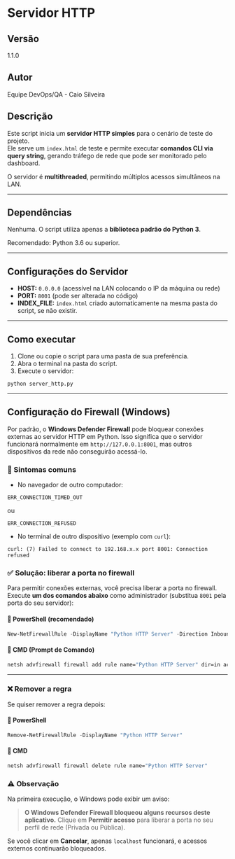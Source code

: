 # Servidor HTTP

## Versão
1.1.0

## Autor
Equipe DevOps/QA - Caio Silveira

## Descrição
Este script inicia um **servidor HTTP simples** para o cenário de teste do projeto.  
Ele serve um `index.html` de teste e permite executar **comandos CLI via query string**, gerando tráfego de rede que pode ser monitorado pelo dashboard.

O servidor é **multithreaded**, permitindo múltiplos acessos simultâneos na LAN.

---

## Dependências
Nenhuma. O script utiliza apenas a **biblioteca padrão do Python 3**.

Recomendado: Python 3.6 ou superior.

---

## Configurações do Servidor

- **HOST:** `0.0.0.0` (acessível na LAN colocando o IP da máquina ou rede)  
- **PORT:** `8001` (pode ser alterada no código)  
- **INDEX_FILE:** `index.html` criado automaticamente na mesma pasta do script, se não existir.

---

## Como executar

1. Clone ou copie o script para uma pasta de sua preferência.
2. Abra o terminal na pasta do script.
3. Execute o servidor:

```bash
python server_http.py
````

---

## Configuração do Firewall (Windows)

Por padrão, o **Windows Defender Firewall** pode bloquear conexões externas ao servidor HTTP em Python.
Isso significa que o servidor funcionará normalmente em `http://127.0.0.1:8001`, mas outros dispositivos da rede não conseguirão acessá-lo.

### 🔎 Sintomas comuns

* No navegador de outro computador:

```
ERR_CONNECTION_TIMED_OUT
```

ou

```
ERR_CONNECTION_REFUSED
```

* No terminal de outro dispositivo (exemplo com `curl`):

```
curl: (7) Failed to connect to 192.168.x.x port 8001: Connection refused
```

### ✅ Solução: liberar a porta no firewall

Para permitir conexões externas, você precisa liberar a porta no firewall.  
Execute **um dos comandos abaixo** como administrador (substitua `8001` pela porta do seu servidor):

#### 🔹 PowerShell (recomendado)

```powershell
New-NetFirewallRule -DisplayName "Python HTTP Server" -Direction Inbound -Protocol TCP -LocalPort 8001 -Action Allow
````

#### 🔹 CMD (Prompt de Comando)

```cmd
netsh advfirewall firewall add rule name="Python HTTP Server" dir=in action=allow protocol=TCP localport=8001
```

---

### ❌ Remover a regra

Se quiser remover a regra depois:

#### 🔹 PowerShell

```powershell
Remove-NetFirewallRule -DisplayName "Python HTTP Server"
```

#### 🔹 CMD

```cmd
netsh advfirewall firewall delete rule name="Python HTTP Server"
```

### ⚠️ Observação

Na primeira execução, o Windows pode exibir um aviso:

> **O Windows Defender Firewall bloqueou alguns recursos deste aplicativo.**
> Clique em **Permitir acesso** para liberar a porta no seu perfil de rede (Privada ou Pública).

Se você clicar em **Cancelar**, apenas `localhost` funcionará, e acessos externos continuarão bloqueados.
